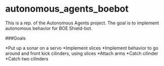 autonomous_agents_boebot
========================

This is a rep. of the Autonomous Agents project. The goal is to implement autonomous behavior for BOE Shield-bot.

###Goals

*Put up a sonar on a servo
*Implement slices
*Implement behavior to go around and front kick cilinders, using slices
*Attach arms
*Catch cilinder
*Catch two cilinders
